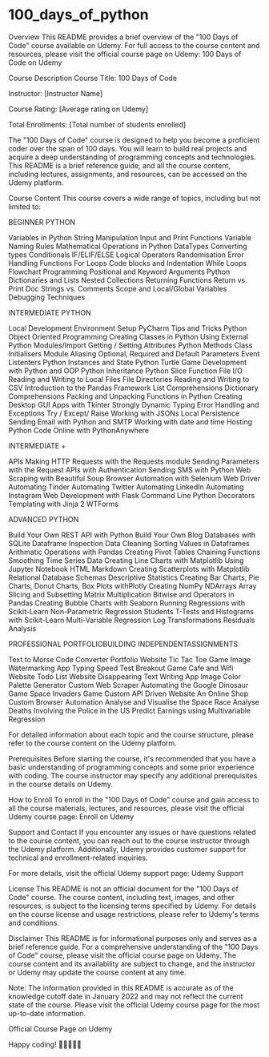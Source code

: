 # 100_days_of_python

Overview
This README provides a brief overview of the "100 Days of Code" course available on Udemy. For full access to the course content and resources, please visit the official course page on Udemy: 100 Days of Code on Udemy

Course Description
Course Title: 100 Days of Code

Instructor: [Instructor Name]

Course Rating: [Average rating on Udemy]

Total Enrollments: [Total number of students enrolled]

The "100 Days of Code" course is designed to help you become a proficient coder over the span of 100 days. You will learn to build real projects and acquire a deep understanding of programming concepts and technologies. This README is a brief reference guide, and all the course content, including lectures, assignments, and resources, can be accessed on the Udemy platform.

Course Content
This course covers a wide range of topics, including but not limited to:

BEGINNER PYTHON

Variables in Python
String Manipulation
Input and Print Functions
Variable Naming Rules
Mathematical Operations in Python
DataTypes
Converting types
Conditionals IF/ELIF/ELSE
Logical Operators
Randomisation
Error Handling
Functions
For Loops
Code blocks and Indentation
While Loops
Flowchart Programming
Positional and Keyword Arguments
Python Dictionaries and Lists
Nested Collections
Returning Functions
Return vs. Print
Doc Strings vs. Comments
Scope and Local/Global Variables
Debugging Techniques

INTERMEDIATE PYTHON

Local Development Environment Setup
PyCharm Tips and Tricks
Python Object Oriented Programming
Creating Classes in Python
Using External Python Modules/Import
Getting / Setting Attributes
Python Methods
Class Initialisers
Module Aliasing
Optional, Required and Default Parameters
Event Listenters
Python Instances and State
Python Turtle
Game Development with Python and OOP
Python Inheritance
Python Slice Function
File I/O Reading and Writing to Local Files
File Directories
Reading and Writing to CSV
Introduction to the Pandas Framework
List Comprehensions
Dictionary Comprehensions
Packing and Unpacking Functions in Python
Creating Desktop GUI Apps with Tkinter
Strongly Dynamic Typing
Error Handling and Exceptions
Try / Except/ Raise
Working with JSONs
Local Persistence
Sending Email with Python and SMTP
Working with date and time
Hosting Python Code Online with PythonAnywhere

INTERMEDIATE +

APIs
Making HTTP Requests with the Requests module
Sending Parameters with the Request
APIs with Authentication
Sending SMS with Python
Web Scraping with Beautiful Soup
Browser Automation with Selenium Web Driver
Automating Tinder
Automating Twitter
Automating LinkedIn
Automating Instagram
Web Development with Flask
Command Line
Python Decorators
Templating with Jinja 2
WTForms

ADVANCED PYTHON

Build Your Own REST API with Python
Build Your Own Blog
Databases with SQLite
Dataframe Inspection
Data Cleaning
Sorting Values in Dataframes
Arithmatic Operations with Pandas
Creating Pivot Tables
Chaining Functions
Smoothing Time Series Data
Creating Line Charts with Matplotlib
Using Jupyter Notebook
HTML Markdown
Creating Scatterplots with Matplotlib
Relational Database Schemas
Descriptive Statistics
Creating Bar Charts, Pie Charts, Donut Charts, Box Plots withPlotly
Creating NumPy NDArrays
Array Slicing and Subsetting
Matrix Multiplication
Bitwise and Operators in Pandas
Creating Bubble Charts with Seaborn
Running Regressions with Scikit-Learn
Non-Parametric Regression
Students T-Tests and Histograms with Scikit-Learn
Multi-Variable Regression
Log Transformations
Residuals Analysis

PROFESSIONAL PORTFOLIOBUILDING INDEPENDENTASSIGNMENTS

Text to Morse Code Converter
Portfolio Website
Tic Tac Toe Game
Image Watermarking App
Typing Speed Test
Breakout Game
Cafe and Wifi Website
Todo List Website
Disappearing Text Writing App
Image Color Palette Generator
Custom Web Scraper
Automating the Google Dinosaur Game
Space Invaders Game
Custom API Driven Website
An Online Shop
Custom Browser Automation
Analyse and Visualise the Space Race
Analyse Deaths Involving the Police in the US
Predict Earnings using Multivariable Regression

For detailed information about each topic and the course structure, please refer to the course content on the Udemy platform.

Prerequisites
Before starting the course, it's recommended that you have a basic understanding of programming concepts and some prior experience with coding. The course instructor may specify any additional prerequisites in the course details on Udemy.

How to Enroll
To enroll in the "100 Days of Code" course and gain access to all the course materials, lectures, and resources, please visit the official Udemy course page: Enroll on Udemy

Support and Contact
If you encounter any issues or have questions related to the course content, you can reach out to the course instructor through the Udemy platform. Additionally, Udemy provides customer support for technical and enrollment-related inquiries.

For more details, visit the official Udemy support page: Udemy Support

License
This README is not an official document for the "100 Days of Code" course. The course content, including text, images, and other resources, is subject to the licensing terms specified by Udemy. For details on the course license and usage restrictions, please refer to Udemy's terms and conditions.

Disclaimer
This README is for informational purposes only and serves as a brief reference guide. For a comprehensive understanding of the "100 Days of Code" course, please visit the official course page on Udemy. The course content and its availability are subject to change, and the instructor or Udemy may update the course content at any time.

Note: The information provided in this README is accurate as of the knowledge cutoff date in January 2022 and may not reflect the current state of the course. Please visit the official Udemy course page for the most up-to-date information.

Official Course Page on Udemy

Happy coding! 🚀👩‍💻👨‍💻
